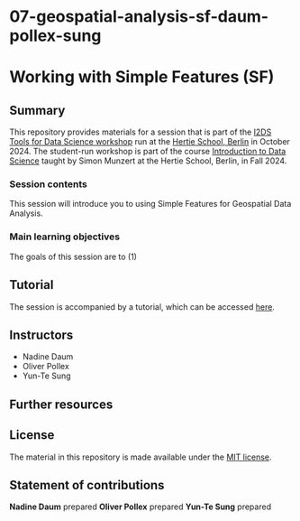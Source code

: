 # 07-geospatial-analysis-sf-daum-pollex-sung

# Working with Simple Features (SF)
## Summary
This repository provides materials for a session that is part of the [I2DS Tools for Data Science workshop](https://github.com/intro-to-data-science-24-workshop) run at the [Hertie School, Berlin](https://www.hertie-school.org/en/) in October 2024. The student-run workshop is part of the course [Introduction to Data Science](https://github.com/intro-to-data-science-24) taught by Simon Munzert at the Hertie School, Berlin, in Fall 2024.
### Session contents
This session will introduce you to using Simple Features for Geospatial Data Analysis. 

### Main learning objectives
The goals of this session are to (1) 
## Tutorial
The session is accompanied by a tutorial, which can be accessed [here]().
## Instructors
- Nadine Daum 
- Oliver Pollex 
- Yun-Te Sung 
## Further resources

## License
The material in this repository is made available under the [MIT license](http://opensource.org/licenses/mit-license.php). 
## Statement of contributions
**Nadine Daum** prepared 
**Oliver Pollex** prepared 
**Yun-Te Sung** prepared 
